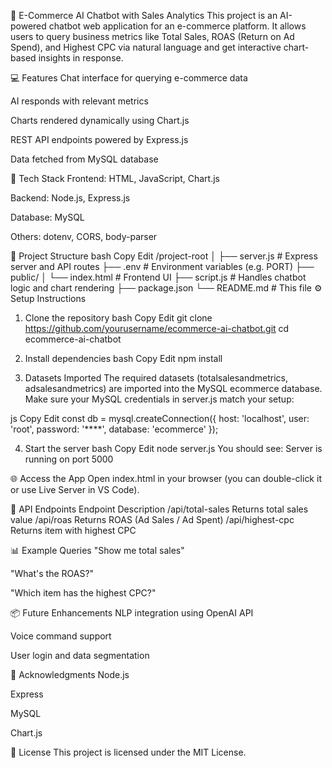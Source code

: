 🛒 E-Commerce AI Chatbot with Sales Analytics
This project is an AI-powered chatbot web application for an e-commerce platform. It allows users to query business metrics like Total Sales, ROAS (Return on Ad Spend), and Highest CPC via natural language and get interactive chart-based insights in response.

💻 Features
Chat interface for querying e-commerce data

AI responds with relevant metrics

Charts rendered dynamically using Chart.js

REST API endpoints powered by Express.js

Data fetched from MySQL database

🧰 Tech Stack
Frontend: HTML, JavaScript, Chart.js

Backend: Node.js, Express.js

Database: MySQL

Others: dotenv, CORS, body-parser

📁 Project Structure
bash
Copy
Edit
/project-root
│
├── server.js              # Express server and API routes
├── .env                   # Environment variables (e.g. PORT)
├── public/
│   └── index.html         # Frontend UI
├── script.js              # Handles chatbot logic and chart rendering
├── package.json
└── README.md              # This file
⚙️ Setup Instructions
1. Clone the repository
bash
Copy
Edit
git clone https://github.com/yourusername/ecommerce-ai-chatbot.git
cd ecommerce-ai-chatbot
2. Install dependencies
bash
Copy
Edit
npm install

3. Datasets  Imported
The required datasets (totalsalesandmetrics, adsalesandmetrics) are  imported into the MySQL ecommerce database.
Make sure your MySQL credentials in server.js match your setup:

js
Copy
Edit
const db = mysql.createConnection({
  host: 'localhost',
  user: 'root',
  password: '****',
  database: 'ecommerce'
});

4. Start the server
bash
Copy
Edit
node server.js
You should see:
Server is running on port 5000

🌐 Access the App
Open index.html in your browser (you can double-click it or use Live Server in VS Code).

🔌 API Endpoints
Endpoint	Description
/api/total-sales	Returns total sales value
/api/roas	Returns ROAS (Ad Sales / Ad Spent)
/api/highest-cpc	Returns item with highest CPC

📊 Example Queries
"Show me total sales"

"What's the ROAS?"

"Which item has the highest CPC?"

📦 Future Enhancements
NLP integration using OpenAI API

Voice command support

User login and data segmentation

🙌 Acknowledgments
Node.js

Express

MySQL

Chart.js

📄 License
This project is licensed under the MIT License.
